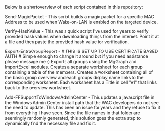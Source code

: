 Below is a shortoverview of each script contained in this repository:

Send-MagicPacket - This script builds a magic packet for a specific MAC Address to be used when Wake-on-LAN is enabled on the targeted device. 

Verify-HashValue - This was a quick script I've used for years to verify provided hash values when downloading things from the internet. Point 
                   it at a file and then paste the provided hash value for verification. 


Export-EntraGroupReport - #  THIS IS SET UP TO USE CERTIFICATE BASED AUTH  # Simple enough to change it around but if you need assistance please message me :)
                          Exports all groups using the MgGraph and ImportExcel modules. Creates a separate worksheet for each group containing a table of the 
                          members. Creates a worksheet containing all of the basic group overview and each groups display name links to the 
                          corresponding worksheet. Each worksheet has a Title in cell "A1" that links back to the overview worksheet. 


Add-FFSupportToWindowsAdminCenter - This updates a javascript file in the Windows Admin Center install path that the WAC developers do not see the need to update. This has been an issue for years and they refuse to fix it from everything I have seen. Since the file names in that folder are seemingly randomly generated, this solution goes the extra step to dynamically find the necessary file and fix it.
